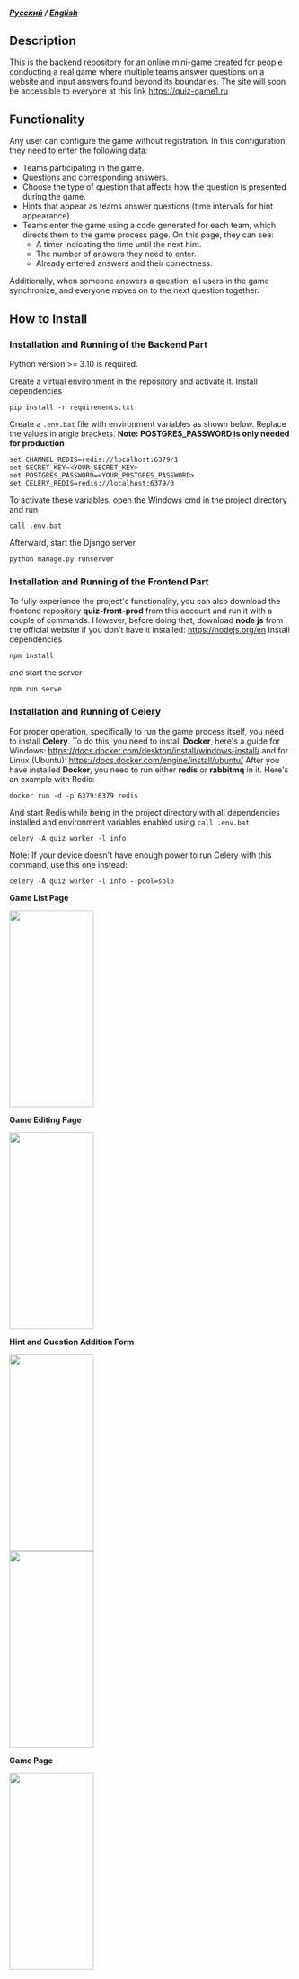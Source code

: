 ##### <a href="https://github.com/grimma2/quiz-front-prod/tree/main2">Русский</a> / <a href="https://github.com/grimma2/quiz-front-prod/blob/main2/README-en.md">English</a>
## Description
This is the backend repository for an online mini-game created for people conducting a real game where multiple teams answer questions on a website and input answers found beyond its boundaries. The site will soon be accessible to everyone at this link https://quiz-game1.ru

## Functionality
Any user can configure the game without registration. In this configuration, they need to enter the following data:
- Teams participating in the game.
- Questions and corresponding answers.
- Choose the type of question that affects how the question is presented during the game.
- Hints that appear as teams answer questions (time intervals for hint appearance).
- Teams enter the game using a code generated for each team, which directs them to the game process page. On this page, they can see:
  - A timer indicating the time until the next hint.
  - The number of answers they need to enter.
  - Already entered answers and their correctness.

Additionally, when someone answers a question, all users in the game synchronize, and everyone moves on to the next question together.

## How to Install
### Installation and Running of the Backend Part
Python version >= 3.10 is required.

Create a virtual environment in the repository and activate it.
Install dependencies
```
pip install -r requirements.txt
```

Create a <code>.env.bat</code> file with environment variables as shown below. Replace the values in angle brackets.
**Note: POSTGRES_PASSWORD is only needed for production**
```
set CHANNEL_REDIS=redis://localhost:6379/1
set SECRET_KEY=<YOUR_SECRET_KEY>
set POSTGRES_PASSWORD=<YOUR_POSTGRES_PASSWORD>
set CELERY_REDIS=redis://localhost:6379/0
```

To activate these variables, open the Windows cmd in the project directory and run

```
call .env.bat
```

Afterward, start the Django server

```
python manage.py runserver
```

### Installation and Running of the Frontend Part
To fully experience the project's functionality, you can also download the frontend repository **quiz-front-prod** from this account and run it with a couple of commands. However, before doing that, download **node js** from the official website if you don't have it installed: https://nodejs.org/en
Install dependencies

```
npm install
```

and start the server

```
npm run serve
```

### Installation and Running of Celery
For proper operation, specifically to run the game process itself, you need to install **Celery**. To do this, you need to install **Docker**, here's a guide for Windows:
https://docs.docker.com/desktop/install/windows-install/ and for Linux (Ubuntu): https://docs.docker.com/engine/install/ubuntu/
After you have installed **Docker**, you need to run either **redis** or **rabbitmq** in it. Here's an example with Redis:

```
docker run -d -p 6379:6379 redis
```

And start Redis while being in the project directory with all dependencies installed and environment variables enabled using <code>call .env.bat</code>

```
celery -A quiz worker -l info
```

Note: If your device doesn't have enough power to run Celery with this command, use this one instead:

```
celery -A quiz worker -l info --pool=solo
```

**Game List Page**
<div><img src="https://github.com/grimma2/quiz-back-prod/assets/80467627/1c43e873-d71e-46e0-98cd-1d0008c015ee" width="150px" height="350px" /></div>

**Game Editing Page**
<div><img src="https://github.com/grimma2/quiz-back-prod/assets/80467627/d00eab14-7b99-428e-ac9d-6c66e6396108" width="150px" height="350px" /></div>

**Hint and Question Addition Form**
<div><img src="https://github.com/grimma2/quiz-back-prod/assets/80467627/7af6d7cc-db93-4047-a22d-1b01db95c4e5" width="150px" height="350px" /></div>
<div><img src="https://github.com/grimma2/quiz-back-prod/assets/80467627/ae31c481-0743-4e15-8e16-2292ed1616a0" width="150px" height="350px" /></div>

**Game Page**
<div><img src="https://github.com/grimma2/quiz-back-prod/assets/80467627/62e3367c-1570-4a02-9a44-82a028794ab6" width="150px" height="350px" /></div>


